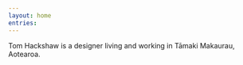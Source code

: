 ```yaml
---
layout: home
entries:
---
```


Tom Hackshaw is a designer living and working in Tāmaki Makaurau, Aotearoa.
